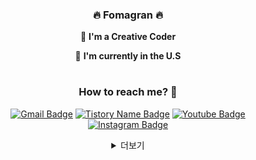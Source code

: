 <div align="center">
 
### 🔥 Fomagran 🔥

🧩   **I'm a Creative Coder**    

🗽 **I'm currently in the U.S**

#

### How to reach me? 🤔

[![Gmail Badge](https://img.shields.io/badge/Gmail-D14836?style=for-the-badge&logo=gmail&logoColor=white)](mailto:fomagran6@gmail.com)  [![Tistory Name Badge](https://img.shields.io/badge/Blogger-FF5722?style=for-the-badge&logo=blogger&logoColor=white)](https://fomaios.tistory.com/) [![Youtube Badge](https://img.shields.io/badge/YouTube-FF0000?style=for-the-badge&logo=youtube&logoColor=white)](https://www.youtube.com/channel/UC59AeIeNUcJDoCga8cO5ENw) [![Instagram Badge](https://img.shields.io/badge/Instagram-E4405F?style=for-the-badge&logo=instagram&logoColor=white)](https://www.instagram.com/fomagran)  
 
 <details>
    <summary>더보기</summary>

#

![Anurag's GitHub stats](https://github-readme-stats.vercel.app/api?username=fomagran&show_icons=true&theme=cobalt)   
 
#

![Top Langs](https://github-readme-stats.vercel.app/api/top-langs/?username=fomagran&layout=compact&theme=tokyonight)
 
 
 [![Hits](https://hits.seeyoufarm.com/api/count/incr/badge.svg?url=https%3A%2F%2Fgithub.com%2Ffomagran&count_bg=%2379C83D&title_bg=%23555555&icon=&icon_color=%23E7E7E7&title=hits&edge_flat=false)](https://hits.seeyoufarm.com)  
  
 <img src="https://img.shields.io/badge/iOS-000000?style=for-the-badge&logo=iOS&logoColor=ffffff"/> <img src="https://img.shields.io/badge/Swift-000000?style=for-the-badge&logo=Swift&logoColor=F05138"/>  <img src="https://img.shields.io/badge/Xcode-000000?style=for-the-badge&logo=Xcode&logoColor=147EFB"/> <img src="https://img.shields.io/badge/ReactiveX-000000?style=for-the-badge&logo=ReactiveX&logoColor=B7178C"/>
  
 <img src="https://img.shields.io/badge/Dart-000000?style=for-the-badge&logo=Dart&logoColor=0175C2"/>  <img src="https://img.shields.io/badge/Flutter-000000?style=for-the-badge&logo=Flutter&logoColor=02569B"/> 
 
 <img src="https://img.shields.io/badge/JavaScript-000000?style=for-the-badge&logo=JavaScript&logoColor=F7DF1E"/>  <img src="https://img.shields.io/badge/VSCode-000000?style=for-the-badge&logo=Visual-Studio-Code&logoColor=007ACC"/> <img src="https://img.shields.io/badge/React-000000?style=for-the-badge&logo=React&logoColor=61DAFB"/> 
 
  <img src="https://img.shields.io/badge/Firebase-000000?style=for-the-badge&logo=Firebase&logoColor=FFCA28"/>  <img src="https://img.shields.io/badge/Oracle-000000?style=for-the-badge&logo=Oracle&logoColor=F80000"/>  <img src="https://img.shields.io/badge/Node.js-000000?style=for-the-badge&logo=Node.js&logoColor=339933"/> 
 
 <img src="https://img.shields.io/badge/Git-000000?style=for-the-badge&logo=Git&logoColor=F05032"/>  <img src="https://img.shields.io/badge/Notion-000000?style=for-the-badge&logo=Notion&logoColor=ffffff"/> 

</details> 
</div>
